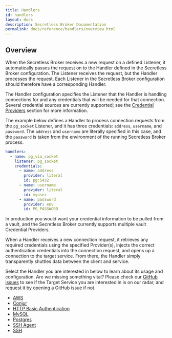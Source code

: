 ```yaml
---
title: Handlers
id: handlers
layout: docs
description: Secretless Broker Documentation
permalink: docs/reference/handlers/overview.html
---
```


## Overview

When the Secretless Broker receives a new request on a defined Listener, it automatically passes the request on to the Handler defined in the Secretless Broker configuration. The Listener receives the request, but the Handler processes the request. Each Listener in the Secretless Broker configuration should therefore have a corresponding Handler.

The Handler configuration specifies the Listener that the Handler is handling connections for and any credentials that will be needed for that connection. Several credential sources are currently supported; see the [Credential Providers](/docs/reference/providers/overview.html) section for more information.

The example below defines a Handler to process connection requests from the `pg_socket` Listener, and it has three credentials: `address`, `username`, and `password`. The `address` and `username` are literally specified in this case, and the `password` is taken from the environment of the running Secretless Broker process.
```yaml
handlers:
  - name: pg_via_socket
    listener: pg_socket
    credentials:
      - name: address
        provider: literal
        id: pg:5432
      - name: username
        provider: literal
        id: myuser
      - name: password
        provider: env
        id: PG_PASSWORD
```

In production you would want your credential information to be pulled from a vault, and the Secretless Broker currently supports multiple vault Credential Providers.

When a Handler receives a new connection request, it retrieves any required credentials using the specified Provider(s), injects the correct authentication credentials into the connection request, and opens up a connection to the target service. From there, the Handler simply transparently shuttles data between the client and service.

Select the Handler you are interested in below to learn about its usage and configuration. Are we missing something vital?
Please check our [GitHub issues](https://github.com/cyberark/secretless-broker/issues?utf8=%E2%9C%93&q=is%3Aissue+is%3Aopen+label%3Akind%2Fepic+label%3Acomponent%2Fsecretless-handlers) to see if the Target Service you are
interested in is on our radar, and request it by opening a GitHub issue if not.

- [AWS](/docs/reference/handlers/http/aws.html)
- [Conjur](/docs/reference/handlers/http/conjur.html)
- [HTTP Basic Authentication](/docs/reference/handlers/http/basic.html)
- [MySQL](/docs/reference/handlers/mysql.html)
- [Postgres](/docs/reference/handlers/postgres.html)
- [SSH Agent](/docs/reference/handlers/ssh_agent.html)
- [SSH](/docs/reference/handlers/ssh.html)
